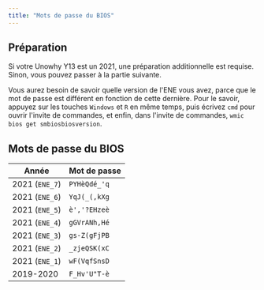 ```yaml
---
title: "Mots de passe du BIOS"
---
```


## Préparation

Si votre Unowhy Y13 est un 2021, une préparation additionnelle est requise. Sinon, vous pouvez passer à la partie suivante.

Vous aurez besoin de savoir quelle version de l'ENE vous avez, parce que le mot de passe est différent en fonction de cette dernière. Pour le savoir, appuyez sur les touches `Windows` et `R` en même temps, puis écrivez `cmd` pour ouvrir l'invite de commandes, et enfin, dans l'invite de commandes, `wmic bios get smbiosbiosversion`.

## Mots de passe du BIOS

| Année | Mot de passe |
| - | - |
| 2021 (`ENE_7`) | `PYHèQdé_'q` |
| 2021 (`ENE_6`) | `YqJ(_(,kXg` |
| 2021 (`ENE_5`) | `è','?EHzeè` |
| 2021 (`ENE_4`) | `gGVrANh,Hé` |
| 2021 (`ENE_3`) | `gs-Z(gFjPB` |
| 2021 (`ENE_2`) | `_zjeQSK(xC` |
| 2021 (`ENE_1`) | `wF(VqfSnsD` |
| 2019-2020 | `F_Hv'U"T-è` |